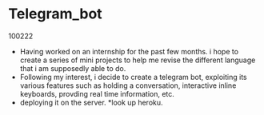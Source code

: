 # Telegram_bot

100222 
- Having worked on an internship for the past few months. i hope to create a series of mini projects to help me revise the different language that i am supposedly able to do. 
- Following my interest, i decide to create a telegram bot, 
  exploiting its various features such as holding a conversation, interactive inline keyboards, provding real time information, etc. 
- <END GOAL> deploying it on the server. *look up heroku. 

